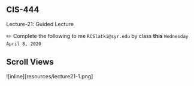## CIS-444
Lecture-21: Guided Lecture

✏️ Complete the following to me `RCSlatki@syr.edu` by class **this** `Wednesday April 8, 2020`


## Scroll Views

![inline][resources/lecture21-1.png]
